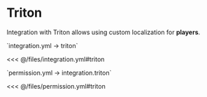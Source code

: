 # Triton

Integration with Triton allows using custom localization for **players**.

[//]: # (integration.yml)
<!--@include: @/parts/words.md#setting-->
<!--@include: @/parts/words.md#path--> `integration.yml → triton`

<!--@include: @/parts/words.md#default-->
<<< @/files/integration.yml#triton

<!--@include: @/parts/enable.md-->

[//]: # (permission.yml)
<!--@include: @/parts/words.md#permission-->
<!--@include: @/parts/words.md#path--> `permission.yml → integration.triton`

<!--@include: @/parts/words.md#default-->
<<< @/files/permission.yml#triton

<!--@include: @/parts/permission/permissionTier3.md-->